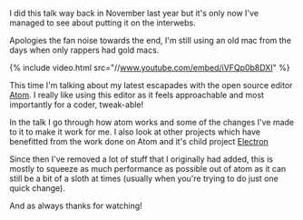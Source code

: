 I did this talk way back in November last year but it's only now I've managed to see about putting it on the interwebs.

Apologies the fan noise towards the end, I'm still using an old mac from the days when only rappers had gold macs.

{% include video.html src="//www.youtube.com/embed/iVFQp0b8DXI" %}

This time I'm talking about my latest escapades with the open source editor [Atom](http://atom.io). I really like using this editor as it feels approachable and most importantly for a coder, tweak-able!

In the talk I go through how atom works and some of the changes I've made to it to make it work for me. I also look at other projects which have benefitted from the work done on Atom and it's child project [Electron](http://electron.atom.io)

Since then I've removed a lot of stuff that I originally had added, this is mostly to squeeze as much performance as possible out of atom as it can still be a bit of a sloth at times (usually when you're trying to do just one quick change).

And as always thanks for watching!
